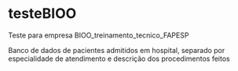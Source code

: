 # testeBIOO
Teste para empresa BIOO_treinamento_tecnico_FAPESP

Banco de dados de pacientes admitidos em hospital, separado por especialidade de atendimento e descrição dos procedimentos feitos
